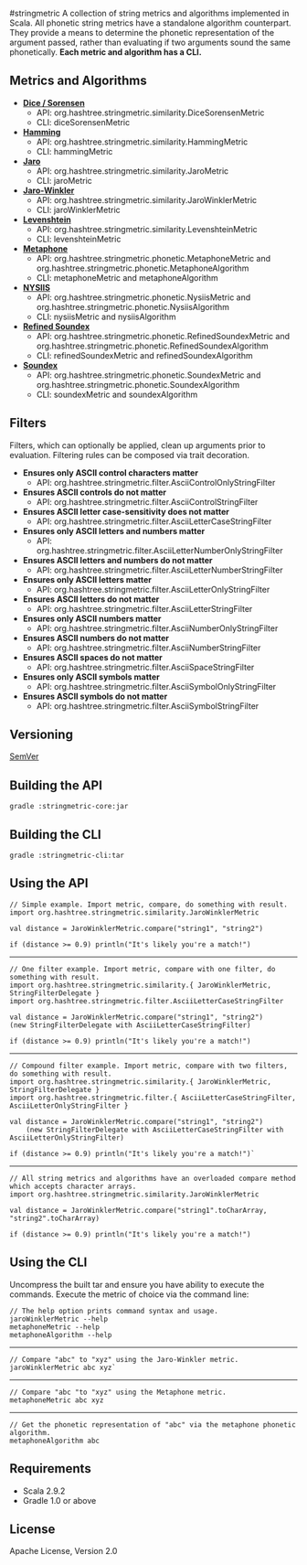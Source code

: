 #stringmetric
A collection of string metrics and algorithms implemented in Scala. All phonetic string metrics have a standalone algorithm counterpart. They provide a means to determine the phonetic representation of the argument passed, rather than evaluating if two arguments sound the same phonetically. __Each metric and algorithm has a CLI.__

## Metrics and Algorithms
* __[Dice / Sorensen](http://en.wikipedia.org/wiki/Dice%27s_coefficient)__
	* API: org.hashtree.stringmetric.similarity.DiceSorensenMetric
	* CLI: diceSorensenMetric
* __[Hamming](http://en.wikipedia.org/wiki/Hamming_distance)__
	* API: org.hashtree.stringmetric.similarity.HammingMetric
	* CLI: hammingMetric
* __[Jaro](http://en.wikipedia.org/wiki/Jaro-Winkler_distance)__
	* API: org.hashtree.stringmetric.similarity.JaroMetric
	* CLI: jaroMetric
* __[Jaro-Winkler](http://en.wikipedia.org/wiki/Jaro-Winkler_distance)__
	* API: org.hashtree.stringmetric.similarity.JaroWinklerMetric
	* CLI: jaroWinklerMetric
* __[Levenshtein](http://en.wikipedia.org/wiki/Levenshtein_distance)__
	* API: org.hashtree.stringmetric.similarity.LevenshteinMetric
	* CLI: levenshteinMetric
* __[Metaphone](http://en.wikipedia.org/wiki/Metaphone)__
	* API: org.hashtree.stringmetric.phonetic.MetaphoneMetric and org.hashtree.stringmetric.phonetic.MetaphoneAlgorithm
	* CLI: metaphoneMetric and metaphoneAlgorithm
* __[NYSIIS](http://en.wikipedia.org/wiki/New_York_State_Identification_and_Intelligence_System)__
	* API: org.hashtree.stringmetric.phonetic.NysiisMetric and org.hashtree.stringmetric.phonetic.NysiisAlgorithm
	* CLI: nysiisMetric and nysiisAlgorithm
* __[Refined Soundex](http://ntz-develop.blogspot.com/2011/03/phonetic-algorithms.html)__
	* API: org.hashtree.stringmetric.phonetic.RefinedSoundexMetric and org.hashtree.stringmetric.phonetic.RefinedSoundexAlgorithm
	* CLI: refinedSoundexMetric and refinedSoundexAlgorithm
* __[Soundex](http://en.wikipedia.org/wiki/Soundex)__
	* API: org.hashtree.stringmetric.phonetic.SoundexMetric and org.hashtree.stringmetric.phonetic.SoundexAlgorithm
	* CLI: soundexMetric and soundexAlgorithm

## Filters
Filters, which can optionally be applied, clean up arguments prior to evaluation. Filtering rules can be composed via trait decoration.

* __Ensures only ASCII control characters matter__
	* API: org.hashtree.stringmetric.filter.AsciiControlOnlyStringFilter
* __Ensures ASCII controls do not matter__
	* API: org.hashtree.stringmetric.filter.AsciiControlStringFilter
* __Ensures ASCII letter case-sensitivity does not matter__
	* API: org.hashtree.stringmetric.filter.AsciiLetterCaseStringFilter
* __Ensures only ASCII letters and numbers matter__
	* API: org.hashtree.stringmetric.filter.AsciiLetterNumberOnlyStringFilter
* __Ensures ASCII letters and numbers do not matter__
	* API: org.hashtree.stringmetric.filter.AsciiLetterNumberStringFilter
* __Ensures only ASCII letters matter__
	* API: org.hashtree.stringmetric.filter.AsciiLetterOnlyStringFilter
* __Ensures ASCII letters do not matter__
	* API: org.hashtree.stringmetric.filter.AsciiLetterStringFilter
* __Ensures only ASCII numbers matter__
	* API: org.hashtree.stringmetric.filter.AsciiNumberOnlyStringFilter
* __Ensures ASCII numbers do not matter__
	* API: org.hashtree.stringmetric.filter.AsciiNumberStringFilter
* __Ensures ASCII spaces do not matter__
	* API: org.hashtree.stringmetric.filter.AsciiSpaceStringFilter
* __Ensures only ASCII symbols matter__
	* API: org.hashtree.stringmetric.filter.AsciiSymbolOnlyStringFilter
* __Ensures ASCII symbols do not matter__
	* API: org.hashtree.stringmetric.filter.AsciiSymbolStringFilter

## Versioning
[SemVer](http://semver.org/)

## Building the API
    gradle :stringmetric-core:jar

## Building the CLI
    gradle :stringmetric-cli:tar

## Using the API
    // Simple example. Import metric, compare, do something with result. 
    import org.hashtree.stringmetric.similarity.JaroWinklerMetric  
  
    val distance = JaroWinklerMetric.compare("string1", "string2")

    if (distance >= 0.9) println("It's likely you're a match!")

*****

    // One filter example. Import metric, compare with one filter, do something with result.
    import org.hashtree.stringmetric.similarity.{ JaroWinklerMetric, StringFilterDelegate }
    import org.hashtree.stringmetric.filter.AsciiLetterCaseStringFilter

    val distance = JaroWinklerMetric.compare("string1", "string2")
    (new StringFilterDelegate with AsciiLetterCaseStringFilter)

    if (distance >= 0.9) println("It's likely you're a match!")

*****

    // Compound filter example. Import metric, compare with two filters, do something with result. 
    import org.hashtree.stringmetric.similarity.{ JaroWinklerMetric, StringFilterDelegate }
    import org.hashtree.stringmetric.filter.{ AsciiLetterCaseStringFilter, AsciiLetterOnlyStringFilter }

    val distance = JaroWinklerMetric.compare("string1", "string2")
        (new StringFilterDelegate with AsciiLetterCaseStringFilter with AsciiLetterOnlyStringFilter)

    if (distance >= 0.9) println("It's likely you're a match!")`

*****

    // All string metrics and algorithms have an overloaded compare method which accepts character arrays.
    import org.hashtree.stringmetric.similarity.JaroWinklerMetric
  
    val distance = JaroWinklerMetric.compare("string1".toCharArray, "string2".toCharArray)

    if (distance >= 0.9) println("It's likely you're a match!")

## Using the CLI
Uncompress the built tar and ensure you have ability to execute the commands. Execute the metric of choice via the command line:

    // The help option prints command syntax and usage.
    jaroWinklerMetric --help
    metaphoneMetric --help
    metaphoneAlgorithm --help

*****

    // Compare "abc" to "xyz" using the Jaro-Winkler metric.
    jaroWinklerMetric abc xyz`  

*****

    // Compare "abc "to "xyz" using the Metaphone metric.
    metaphoneMetric abc xyz

*****

    // Get the phonetic representation of "abc" via the metaphone phonetic algorithm. 
    metaphoneAlgorithm abc

## Requirements
* Scala 2.9.2
* Gradle 1.0 or above

## License
Apache License, Version 2.0